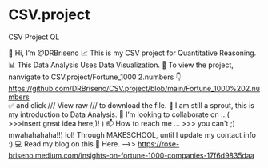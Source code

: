 # CSV.project
CSV Project QL


👋 Hi, I’m @DRBriseno
📈 This is my CSV project for Quantitative Reasoning.
📊 This Data Analysis Uses Data Visualization.
👀 To view the project,  nanvigate to CSV.project/Fortune_1000 2.numbers 
                  👇 https://github.com/DRBriseno/CSV.project/blob/main/Fortune_1000%202.numbers  
✅ and click /// View raw /// to download the file.
🌱 I am still a sprout, this is my introduction to Data Analysis.
💞️ I’m looking to collaborate on ...( >>>insert great idea here;)! )
📫 How to reach me ... >>> you can't ;) mwahahahaha!!) lol! Through MAKESCHOOL, until I update my contact info :)
💻 Read my blog on this 
📍 Here. -->>     https://rose-briseno.medium.com/insights-on-fortune-1000-companies-17f6d9835daa
